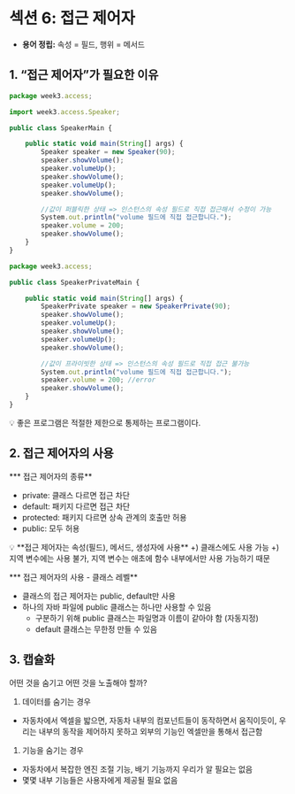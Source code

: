 # 섹션 6: 접근 제어자

- **용어 정립:** 속성 = 필드, 행위 = 메서드

## 1. “접근 제어자”가 필요한 이유

```jsx
package week3.access;

import week3.access.Speaker;

public class SpeakerMain {

    public static void main(String[] args) {
        Speaker speaker = new Speaker(90);
        speaker.showVolume();
        speaker.volumeUp();
        speaker.showVolume();
        speaker.volumeUp();
        speaker.showVolume();

        //값이 퍼블릭한 상태 => 인스턴스의 속성 필드로 직접 접근해서 수정이 가능
        System.out.println("volume 필드에 직접 접근합니다.");
        speaker.volume = 200;
        speaker.showVolume();
    }
}
```

```jsx
package week3.access;

public class SpeakerPrivateMain {

    public static void main(String[] args) {
        SpeakerPrivate speaker = new SpeakerPrivate(90);
        speaker.showVolume();
        speaker.volumeUp();
        speaker.showVolume();
        speaker.volumeUp();
        speaker.showVolume();

        //값이 프라이빗한 상태 => 인스턴스의 속성 필드로 직접 접근 불가능
        System.out.println("volume 필드에 직접 접근합니다.");
        speaker.volume = 200; //error
        speaker.showVolume();
    }
}
```

<aside>
💡 좋은 프로그램은 적절한 제한으로 통제하는 프로그램이다.

</aside>

## 2. 접근 제어자의 사용

*** 접근 제어자의 종류**

- private: 클래스 다르면 접근 차단
- default: 패키지 다르면 접근 차단
- protected: 패키지 다르면 상속 관계의 호출만 허용
- public: 모두 허용

<aside>
💡 **접근 제어자는 속성(필드), 메서드, 생성자에 사용**
+) 클래스에도 사용 가능
+) 지역 변수에는 사용 불가, 지역 변수는 애초에 함수 내부에서만 사용 가능하기 때문

</aside>

*** 접근 제어자의 사용 - 클래스 레벨**

- 클래스의 접근 제어자는 public, default만 사용
- 하나의 자바 파일에 public 클래스는 하나만 사용할 수 있음
    - 구분하기 위해 public 클래스는 파일명과 이름이 같아야 함 (자동지정)
    - default 클래스는 무한정 만들 수 있음

## 3. 캡슐화

어떤 것을 숨기고 어떤 것을 노출해야 할까?

1. 데이터를 숨기는 경우
- 자동차에서 엑셀을 밟으면, 자동차 내부의 컴포넌트들이 동작하면서 움직이듯이, 우리는 내부의 동작을 제어하지 못하고 외부의 기능인 엑셀만을 통해서 접근함

1. 기능을 숨기는 경우
- 자동차에서 복잡한 엔진 조절 기능, 배기 기능까지 우리가 알 필요는 없음
- 몇몇 내부 기능들은 사용자에게 제공될 필요 없음